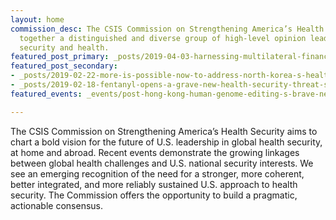 ```yaml
---
layout: home
commission_desc: The CSIS Commission on Strengthening America’s Health Security brings
  together a distinguished and diverse group of high-level opinion leaders who bridge
  security and health.
featured_post_primary: _posts/2019-04-03-harnessing-multilateral-financing-for-health-security-preparedness.md
featured_post_secondary:
- _posts/2019-02-22-more-is-possible-now-to-address-north-korea-s-health-and-humanitarian-needs.md
- _posts/2019-02-18-fentanyl-opens-a-grave-new-health-security-threat-synthetic-opioids.md
featured_events: _events/post-hong-kong-human-genome-editing-s-brave-new-world.md

---
```

The CSIS Commission on Strengthening America’s Health Security aims to chart a bold vision for the future of U.S. leadership in global health security, at home and abroad. Recent events demonstrate the growing linkages between global health challenges and U.S. national security interests. We see an emerging recognition of the need for a stronger, more coherent, better integrated, and more reliably sustained U.S. approach to health security. The Commission offers the opportunity to build a pragmatic, actionable consensus.